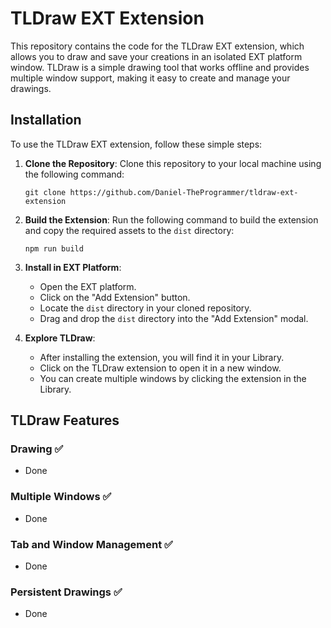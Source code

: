 # TLDraw EXT Extension

This repository contains the code for the TLDraw EXT extension, which allows you to draw and save your creations in an isolated EXT platform window. TLDraw is a simple drawing tool that works offline and provides multiple window support, making it easy to create and manage your drawings.

## Installation

To use the TLDraw EXT extension, follow these simple steps:

1. **Clone the Repository**: Clone this repository to your local machine using the following command:

   ```
   git clone https://github.com/Daniel-TheProgrammer/tldraw-ext-extension
   ```

2. **Build the Extension**: Run the following command to build the extension and copy the required assets to the `dist` directory:

   ```
   npm run build
   ```

3. **Install in EXT Platform**:

   - Open the EXT platform.
   - Click on the "Add Extension" button.
   - Locate the `dist` directory in your cloned repository.
   - Drag and drop the `dist` directory into the "Add Extension" modal.

4. **Explore TLDraw**:
   - After installing the extension, you will find it in your Library.
   - Click on the TLDraw extension to open it in a new window.
   - You can create multiple windows by clicking the extension in the Library.

## TLDraw Features

### Drawing ✅

- Done

### Multiple Windows ✅

- Done

### Tab and Window Management ✅

- Done

### Persistent Drawings ✅

- Done
